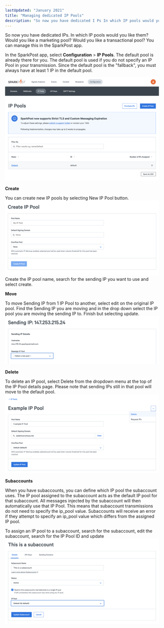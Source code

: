 ```yaml
---
lastUpdated: "January 2021"
title: "Managing dedicated IP Pools"
description: "So now you have dedicated I Ps In which IP pools would you like them Would you like a marketing pool Would you like a transaction pool You can manage this in the SparkPost app In the SparkPost app select account IP Pools The default pool is already there for..."
---
```


So now you have dedicated IPs. In which IP pools would you like them? Would you like a marketing pool? Would you like a transactional pool? You can manage this in the SparkPost app.

In the SparkPost app, select **Configuration** > **IP Pools**. The default pool is already there for you. The default pool is used if you do not specify an IP Pool in your transmission. Since the default pool is the "fallback", you must always have at least 1 IP in the default pool.
                                                                                                              

![](media/managing-dedicated-ip-pools/Screenshot_2016-06-09_16.07.21_original.png)

**Create**

You can create new IP pools by selecting New IP Pool button.
![](media/managing-dedicated-ip-pools/Screenshot_2016-06-09_16.03.36_original.png)
Create the IP pool name, search for the sending IP you want to use and select create.

**Move**

To move Sending IP from 1 IP Pool to another, select edit on the original IP pool. Find the Sending IP you are moving and in the drop down select the IP pool you are moving the sending IP to. Finish but selecting update.
![](media/managing-dedicated-ip-pools/Screenshot_2016-06-10_18.15.07_original.png)

**Delete**

To delete an IP pool, select Delete from the dropdown menu at the top of the IP Pool details page. Please note that sending IPs still in that pool will move to the default pool.
![](media/managing-dedicated-ip-pools/Screenshot_2016-06-10_18.17.09_original.png)

**Subaccounts**

When you have subaccounts, you can define which IP pool the subaccount uses.  The IP pool assigned to the subaccount acts as the default IP pool for that subaccount.  All messages injected by the subaccount will then automatically use that IP Pool. This means that subaccount transmissions do not need to specify the ip_pool value. Subaccounts will receive an error if they attempt to specify an ip_pool value which differs from the assigned IP pool.

To assign an IP pool to a subaccount, search for the subaccount, edit the subaccount, search for the IP Pool ID and update
![](media/managing-dedicated-ip-pools/Screenshot_2016-06-10_18.18.08_original.png)
